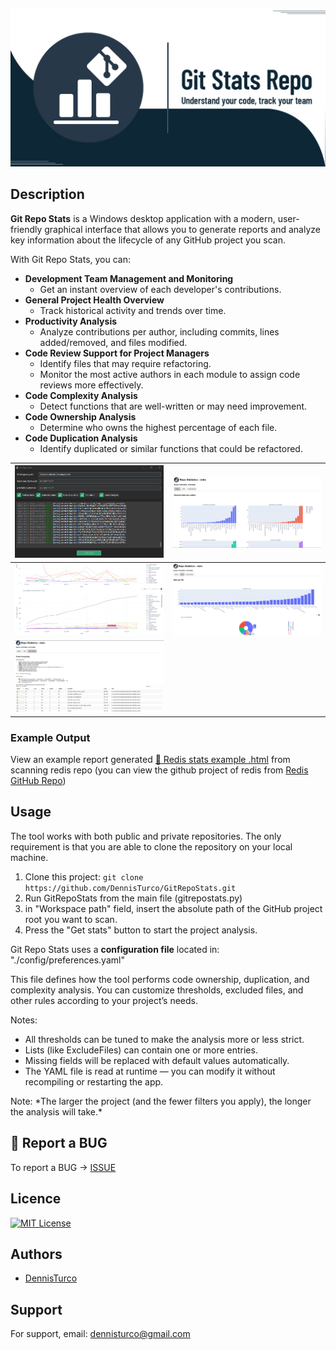 ![logo](./imgs/banner.png)

## Description

**Git Repo Stats** is a Windows desktop application with a modern, user-friendly graphical interface that allows you to generate reports and analyze key information about the lifecycle of any GitHub project you scan.

With Git Repo Stats, you can:

- **Development Team Management and Monitoring**
  - Get an instant overview of each developer's contributions.
- **General Project Health Overview**
  - Track historical activity and trends over time.
- **Productivity Analysis**
  - Analyze contributions per author, including commits, lines added/removed, and files modified.
- **Code Review Support for Project Managers**
  - Identify files that may require refactoring.
  - Monitor the most active authors in each module to assign code reviews more effectively.
- **Code Complexity Analysis**
  - Detect functions that are well-written or may need improvement.
- **Code Ownership Analysis**
  - Determine who owns the highest percentage of each file.
- **Code Duplication Analysis**
  - Identify duplicated or similar functions that could be refactored.

| ![image1](./docs/imgs/screenshot1.png) | ![image2](./docs/imgs/screenshot2.png) |
| ------------------------ | ------------------------ |
| ![image3](./docs/imgs/screenshot3.png) | ![image4](./docs/imgs/screenshot4.png) |
| ![image5](./docs/imgs/screenshot5.png) |  |

### Example Output

View an example report generated [📄 Redis stats example .html](./docs/redis_stats_example.html) from scanning redis repo (you can view the github project of redis from [Redis GitHub Repo](https://github.com/redis/redis))

## Usage

The tool works with both public and private repositories.
The only requirement is that you are able to clone the repository on your local machine.

1. Clone this project: `git clone https://github.com/DennisTurco/GitRepoStats.git`
2. Run GitRepoStats from the main file (gitrepostats.py)
3. in "Workspace path" field, insert the absolute path of the GitHub project root you want to scan.
4. Press the "Get stats" button to start the project analysis.

Git Repo Stats uses a **configuration file** located in: "./config/preferences.yaml"

This file defines how the tool performs code ownership, duplication, and complexity analysis.
You can customize thresholds, excluded files, and other rules according to your project’s needs.

<aside>
Notes:

- All thresholds can be tuned to make the analysis more or less strict.
- Lists (like ExcludeFiles) can contain one or more entries.
- Missing fields will be replaced with default values automatically.
- The YAML file is read at runtime — you can modify it without recompiling or restarting the app.

</aside>

<aside>
Note: *The larger the project (and the fewer filters you apply), the longer the analysis will take.*
</aside>

## 🐛 Report a BUG

To report a BUG -> [ISSUE](https://github.com/DennisTurco/GitRepoStats/issues)

## Licence

[![MIT License](https://img.shields.io/badge/License-MIT-green.svg)](https://choosealicense.com/licenses/mit/)

## Authors

- [DennisTurco](https://www.github.com/DennisTurco)

## Support

For support, email: [dennisturco@gmail.com](dennisturco@gmail.com)
